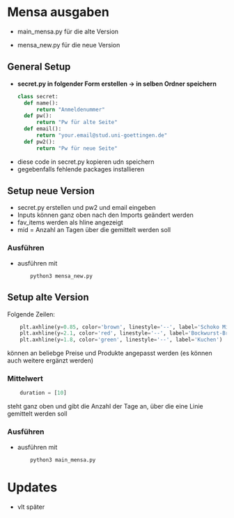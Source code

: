 # Mensa ausgaben

- main_mensa.py für die alte Version
  
- mensa_new.py für die neue Version

## General Setup
- **secret.py in folgender Form erstellen -> in selben Ordner speichern**
  ```py
  class secret:
    def name():
        return "Anmeldenummer"
    def pw():
        return "Pw für alte Seite"
    def email():
        return "your.email@stud.uni-goettingen.de"
    def pw2():
        return "Pw für neue Seite"
  ```
- diese code in secret.py kopieren udn speichern
- gegebenfalls fehlende packages installieren
## Setup neue Version
- secret.py erstellen und pw2 und email eingeben
- Inputs können ganz oben nach den Imports geändert werden
- fav_items werden als hline angezeigt
- mid = Anzahl an Tagen über die gemittelt werden soll 
### Ausführen

- ausführen mit 
  ```
      python3 mensa_new.py
  ``` 

## Setup alte Version


Folgende Zeilen:
```py
    plt.axhline(y=0.85, color='brown', linestyle='--', label='Schoko Milch')
    plt.axhline(y=2.1, color='red', linestyle='--', label='Bockwurst-Brot')
    plt.axhline(y=1.8, color='green', linestyle='--', label='Kuchen')
```
können an beliebge Preise und Produkte angepasst werden (es können auch weitere ergänzt werden)

### Mittelwert

```py
    duration = [10]
```
steht ganz oben und gibt die Anzahl der Tage an, über die eine Linie gemittelt werden soll

### Ausführen
- ausführen mit 
  ```
      python3 main_mensa.py
  ``` 

# Updates

- vlt später
  
